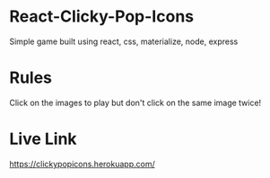 # React-Clicky-Pop-Icons
Simple game built using react, css, materialize, node, express

# Rules
Click on the images to play but don't click on the same image twice! 

# Live Link
https://clickypopicons.herokuapp.com/
